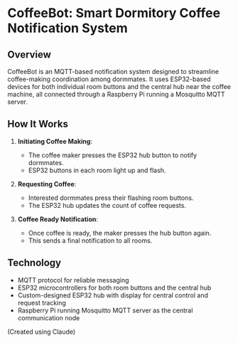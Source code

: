 # CoffeeBot: Smart Dormitory Coffee Notification System

## Overview
CoffeeBot is an MQTT-based notification system designed to streamline coffee-making coordination among dormmates. It uses ESP32-based devices for both individual room buttons and the central hub near the coffee machine, all connected through a Raspberry Pi running a Mosquitto MQTT server.


## How It Works
1. **Initiating Coffee Making**:
   - The coffee maker presses the ESP32 hub button to notify dormmates.
   - ESP32 buttons in each room light up and flash.

2. **Requesting Coffee**:
   - Interested dormmates press their flashing room buttons.
   - The ESP32 hub updates the count of coffee requests.

3. **Coffee Ready Notification**:
   - Once coffee is ready, the maker presses the hub button again.
   - This sends a final notification to all rooms.

## Technology
- MQTT protocol for reliable messaging
- ESP32 microcontrollers for both room buttons and the central hub
- Custom-designed ESP32 hub with display for central control and request tracking
- Raspberry Pi running Mosquitto MQTT server as the central communication node

(Created using Claude)

